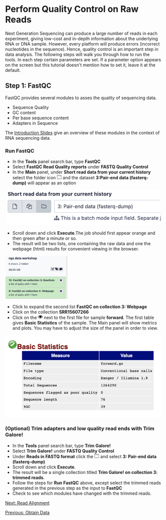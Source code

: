 # Perform Quality Control on Raw Reads

Next Generation Sequencing can produce a large number of reads in each experiment, giving low-cost and in-depth information about the underlying RNA or DNA sample. However, every platform will produce errors (incorrect nucleotides in the sequence). Hence, quality control is an important step in data analysis. The following steps will walk you through how to run the tools. In each step certain parameters are set. If a parameter option appears on the screen but this tutorial doesn't mention how to set it, leave it at the default. 

## Step 1: FastQC

FastQC provides several modules to asses the quality of sequencing data. 
- Sequence Quality
- GC content
- Per base sequence content
- Adapters in Sequence

The [Introduction Slides](../slides/workshop_22Nov21.pdf) give an overview of these modules in the context of RNA sequencing data.

### Run FastQC

- In the **Tools** panel search bar, type **FastQC**
- Select **FastQC Read Quality reports** under **FASTQ Quality Control**
- In the **Main** panel, under **Short read data from your current history** select the folder icon <img src="../img/process/download.png" width="15"> and the dataset **3:Pair-end data (fasterq-dump)** will appear as an option

<p align="center">
<img src="../img/process/fastqc1.png" width="500">
</p>

- Scroll down and click **Execute**.The job should first appear orange and then green after a minute or so.
- The result will be two lists, one containing the raw data and one the webpage (html) results for convenient viewing in the browser.

<img src="../img/process/fastqc2.png" width="200">

- Click to expand the second list **FastQC on collection 3: Webpage**
- Click on the collection **SRR15607266**
- Click on the <img src="../img/process/eye.png" width="15"> next to the first file for sample **forward**. The first table gives **Basic Statistics** of the sample. The Main panel will show metrics and plots. You may have to adjust the size of the panel in order to view.

<img src="../img/process/fastqc_result_1.png" width="900">


### (Optional) Trim adapters and low quality read ends with Trim Galore!
- In the **Tools** panel search bar, type **Trim Galore!**
- Select **Trim Galore!** under **FASTQ Quality Control**
- Under **Reads in FASTQ format** click the <img src="../img/process/download.png" width="15"> and select **3: Pair-end data (fasterq-dump)**
- Scroll down and click **Execute**.
- The result will be a single collection titled **Trim Galore! on collection 3: trimmed reads**.
- Follow the steps for **Run FastQC** above, except select the trimmed reads generated in the previous step as the input to **FastQC**
- Check to see which modules have changed with the trimmed reads.


[Next: Read Alignment](03_Read_alignment.md)

[Previous: Obtain Data](01_Obtain_Data.md)
